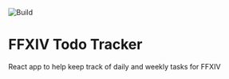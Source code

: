 ![Build](https://github.com/Brunhine/ffxivtodo/workflows/Node%20CI/badge.svg)
# FFXIV Todo Tracker
React app to help keep track of daily and weekly tasks for FFXIV
